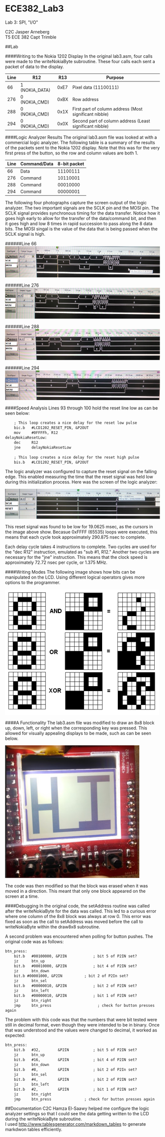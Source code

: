 ECE382_Lab3
===========

Lab 3: SPI, "I/O"

C2C Jasper Arneberg  
T5 ECE 382
Capt Trimble  

##Lab

####Writing to the Nokia 1202 Display
In the original lab3.asm, four calls were made to the writeNokiaByte subroutine. These four calls each sent a packet of data to the display.

| Line | R12            | R13    | Purpose                       |
|------|----------------|--------|-------------------------------|
| 66   | 1 (NOKIA_DATA) | 0xE7   | Pixel data (11100111)         |
| 276  | 0 (NOKIA_CMD)  | 0xBX   | Row address                   |
| 288  | 0 (NOKIA_CMD)  | 0x1X   | First part of column address (Most significant nibble) |
| 294  | 0 (NOKIA_CMD)  | 0x0X   | Second part of column address (Least significant nibble) |

####Logic Analyzer Results
The original lab3.asm file was looked at with a commercial logic analyzer. The following table is a summary of the results of the packets sent to the Nokia 1202 display. Note that this was for the very first press of the button, so the row and column values are both 1.

| Line | Command/Data | 8-bit packet |
|------|--------------|--------------|
| 66   | Data         | 11100111     |
| 276  | Command      | 10110001     |
| 288  | Command      | 00010000     |
| 294  | Command      | 00000001     |

The following four photographs capture the screen output of the logic analyzer. The two important signals are the SCLK pin and the MOSI pin. The SCLK signal provides synchronous timing for the data transfer. Notice how it goes high early to allow for the transfer of the data/command bit, and then it goes high and low 8 times in rapid succession to pass along the 8 data bits. The MOSI singal is the value of the data that is being passed when the SCLK signal is high.

######Line 66
![alt text](https://github.com/JasperArneberg/ECE382_Lab3/blob/master/line66.png?raw=true "Line 66")

######Line 276
![alt text](https://github.com/JasperArneberg/ECE382_Lab3/blob/master/line276.png?raw=true "Line 276")

######Line 288
![alt text](https://github.com/JasperArneberg/ECE382_Lab3/blob/master/line288.png?raw=true "Line 288")

######Line 294
![alt text](https://github.com/JasperArneberg/ECE382_Lab3/blob/master/line294.png?raw=true "Line 294")

####Speed Analysis
Lines 93 through 100 hold the reset line low as can be seen below:
```
	; This loop creates a nice delay for the reset low pulse
	bic.b	#LCD1202_RESET_PIN, &P2OUT
	mov		#0FFFFh, R12
delayNokiaResetLow:
	dec		R12
	jne		delayNokiaResetLow

	; This loop creates a nice delay for the reset high pulse
	bis.b	#LCD1202_RESET_PIN, &P2OUT
```
The logic analyzer was configured to capture the reset signal on the falling edge. This enabled measuring the time that the reset signal was held low during this initialization process. Here was the screen of the logic analyzer:

![alt text](https://github.com/JasperArneberg/ECE382_Lab3/blob/master/reset_time.png?raw=true "Reset low signal")

This reset signal was found to be low for 19.0625 msec, as the cursors in the image above show. Becasue 0xFFFF (65535) loops were executed, this means that each cycle took approximately 290.875 nsec to complete.

Each delay cycle takes 4 instructions to complete. Two cycles are used for the "dec R12" instruction, emulated as "sub #1, R12." Another two cycles are necessary for the "jne" instruction. This means that the clock speed is approximately 72.72 nsec per cycle, or 1.375 MHz.

####Writing Modes
The following image shows how bits can be manipulated on the LCD. Using different logical operators gives more options to the programmer.

![alt text](https://github.com/JasperArneberg/ECE382_Lab3/blob/master/bitblock_filled.bmp?raw=true "Writing Modes")

####A Functionality
The lab3.asm file was modified to draw an 8x8 block up, down, left, or right when the corresponding key was pressed. This allowed for visually appealing displays to be made, such as can be seen below.

![alt text](https://github.com/JasperArneberg/ECE382_Lab3/blob/master/hi_lcd.png?raw=true "Special Message")

The code was then modified so that the block was erased when it was moved in a direction. This meant that only one block appeared on the screen at a time.

####Debugging
In the original code, the setAddress routine was called after the writeNokiaByte for the data was called. This led to a curious error where one column of the 8x8 block was always at row 0. This error was fixed as soon as the call to setAddress was moved before the call to writeNokiaByte within the draw8x8 subroutine.

A second problem was encountered when polling for button pushes. The original code was as follows:
```
btn_press:
	bit.b	#00100000, &P2IN			; bit 5 of P2IN set?
	jz		btn_up
	bit.b	#00010000, &P2IN			; bit 4 of P2IN set?
	jz		btn_down
	bit.b #00001000, &P2IN			; bit 2 of P2In set?
	jz		btn_sel
	bit.b	#00000010, &P2IN			; bit 2 of P2IN set?
	jz		btn_left
	bit.b	#00000010, &P2IN			; bit 1 of P2IN set?
	jz		btn_right
	jmp 	btn_press					  ; check for button presses again
```
The problem with this code was that the numbers that were bit tested were still in decimal format, even though they were intended to be in binary. Once that was understood and the values were changed to decimal, it worked as expected:
```
btn_press:
	bit.b	#32, 		&P2IN			; bit 5 of P2IN set?
	jz		btn_up
	bit.b	#16, 		&P2IN			; bit 4 of P2IN set?
	jz		btn_down
	bit.b 	#8, 		&P2IN			; bit 2 of P2In set?
	jz		btn_sel
	bit.b	#4, 		&P2IN			; bit 2 of P2IN set?
	jz		btn_left
	bit.b	#2, 	  	&P2IN			; bit 1 of P2IN set?
	jz		btn_right
	jmp 	btn_press				; check for button presses again
```

##Documentation
C2C Hamza El-Saawy helped me configure the logic analyzer settings so that I could see the data getting written to the LCD during the writeNokiaByte subroutine.  
I used http://www.tablesgenerator.com/markdown_tables to generate markdwon tables efficiently.
